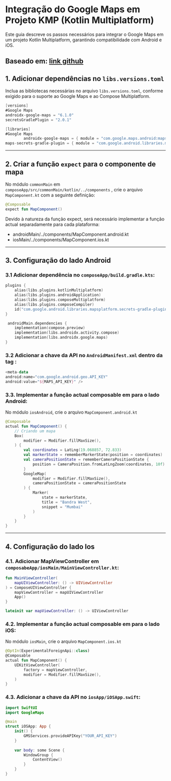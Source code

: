 # Integração do Google Maps em Projeto KMP (Kotlin Multiplatform)

Este guia descreve os passos necessários para integrar o Google Maps em um projeto Kotlin Multiplatform, garantindo compatibilidade com Android e iOS.

Baseado em: [link github](https://github.com/areebmomin/Google-Maps-CMP/tree/main)
---

## 1. Adicionar dependências no `libs.versions.toml`

Inclua as bibliotecas necessárias no arquivo `libs.versions.toml`, conforme exigido para o suporte ao Google Maps e ao Compose Multiplatform.

```kotlin
[versions]
#Google Maps
androidx-google-maps = "6.1.0"
secretsGradlePlugin = "2.0.1"

[libraries]
#Google Maps
        androidx-google-maps = { module = "com.google.maps.android:maps-compose", version.ref = "androidx-google-maps" }
maps-secrets-gradle-plugin = { module = "com.google.android.libraries.mapsplatform.secrets-gradle-plugin:secrets-gradle-plugin", version.ref = "secretsGradlePlugin" }

```

---

## 2. Criar a função `expect` para o componente de mapa

No módulo `commonMain` em `composeApp/src/commonMain/kotlin/../components` , crie o arquivo `MapComponent.kt` com a seguinte definição:

```kotlin
@Composable
expect fun MapComponent()
```

Devido à natureza da função expect, será necessário implementar a função actual separadamente para cada plataforma:

- androidMain/../components/MapComponent.android.kt
- iosMain/../components/MapComponent.ios.kt

---

## 3. Configuração do lado Android
### 3.1 Adicionar dependência no `composeApp/build.gradle.kts`:

```kotlin
plugins {
    alias(libs.plugins.kotlinMultiplatform)
    alias(libs.plugins.androidApplication)
    alias(libs.plugins.composeMultiplatform)
    alias(libs.plugins.composeCompiler)
    id("com.google.android.libraries.mapsplatform.secrets-gradle-plugin")
}
```

```kotlin
 androidMain.dependencies {
    implementation(compose.preview)
    implementation(libs.androidx.activity.compose)
    implementation(libs.androidx.google.maps)
}
```
### 3.2 Adicionar a chave da API no `AndroidManifest.xml` dentro da tag <application>:

```kotlin
<meta-data
android:name="com.google.android.geo.API_KEY"
android:value="${MAPS_API_KEY}" />
```

### 3.3. Implementar a função actual composable em para o lado Android:
No módulo `iosAndroid`, crie o arquivo `MapComponent.android.kt`

```kotlin
@Composable
actual fun MapComponent() {
    // Criando um mapa
    Box(
        modifier = Modifier.fillMaxSize(),
    ) {
        val coordinates = LatLng(19.068857, 72.833)
        val markerState = rememberMarkerState(position = coordinates)
        val cameraPositionState = rememberCameraPositionState {
            position = CameraPosition.fromLatLngZoom(coordinates, 10f)
        }
        GoogleMap(
            modifier = Modifier.fillMaxSize(),
            cameraPositionState = cameraPositionState
        ) {
            Marker(
                state = markerState,
                title = "Bandra West",
                snippet = "Mumbai"
            )
        }
    }
}
```

---

## 4. Configuração do lado Ios
### 4.1. Adicionar MapViewController em `composabeApp/iosMain/MainViewController.kt`:

```kotlin
fun MainViewController(
    mapUIViewController: () -> UIViewController
) = ComposeUIViewController {
    mapViewController = mapUIViewController
    App()
}

lateinit var mapViewController: () -> UIViewController
```

### 4.2. Implementar a função actual composable em para o lado iOS:
No módulo `iosMain`, crie o arquivo `MapComponent.ios.kt`

```kotlin
@OptIn(ExperimentalForeignApi::class)
@Composable
actual fun MapComponent() {
    UIKitViewController(
        factory = mapViewController,
        modifier = Modifier.fillMaxSize(),
    )
}
```

### 4.3. Adicionar a chave da API no `iosApp/iOSApp.swift`:

```swift
import SwiftUI
import GoogleMaps

@main
struct iOSApp: App {
    init() {
        GMSServices.provideAPIKey("YOUR_API_KEY")
    }
    
    var body: some Scene {
        WindowGroup {
            ContentView()
        }
    }
}
```



